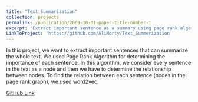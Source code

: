 ```yaml
---
title: "Text Summarization"
collection: projects
permalink: /publication/2009-10-01-paper-title-number-1
excerpt: 'Extract important sentence as a summary using page rank algorithm and word2vec.'
LinkToProject: 'https://github.com/AliMorty/Text_Summerization'
---
```

In this project, we want to extract important sentences that can summarize the whole text.
We used Page Rank Algorithm for determining the importance of each sentence. In this algorithm, we consider every sentence in the text as a node and then we have to determine the relationship between nodes. To find the relation between each sentence (nodes in the page rank graph), we used word2vec.

[GitHub Link](https://github.com/AliMorty/Text_Summerization)


